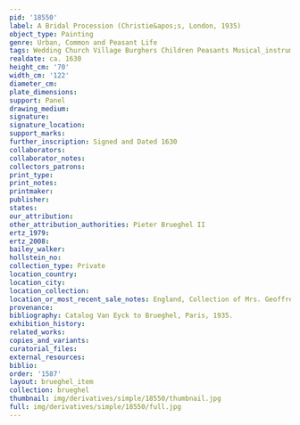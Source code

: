 ```yaml
---
pid: '18550'
label: A Bridal Procession (Christie&apos;s, London, 1935)
object_type: Painting
genre: Urban, Common and Peasant Life
tags: Wedding Church Village Burghers Children Peasants Musical_instruments
realdate: ca. 1630
height_cm: '70'
width_cm: '122'
diameter_cm: 
plate_dimensions: 
support: Panel
drawing_medium: 
signature: 
signature_location: 
support_marks: 
further_inscription: Signed and Dated 1630
collaborators: 
collaborator_notes: 
collectors_patrons: 
print_type: 
print_notes: 
printmaker: 
publisher: 
states: 
our_attribution: 
other_attribution_authorities: Pieter Brueghel II
ertz_1979: 
ertz_2008: 
bailey_walker: 
hollstein_no: 
collection_type: Private
location_country: 
location_city: 
location_collection: 
location_or_most_recent_sale_notes: England, Collection of Mrs. Geoffrey Hart
provenance: 
bibliography: Catalog Van Eyck to Brueghel, Paris, 1935.
exhibition_history: 
related_works: 
copies_and_variants: 
curatorial_files: 
external_resources: 
biblio: 
order: '1587'
layout: brueghel_item
collection: brueghel
thumbnail: img/derivatives/simple/18550/thumbnail.jpg
full: img/derivatives/simple/18550/full.jpg
---
```

